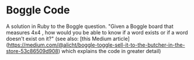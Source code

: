 Boggle Code
===========

A solution in Ruby to the Boggle question. "Given a Boggle board that measures 4x4 , how would you be able to know if a word exists or if a word doesn't exist on it?" (see also: [this Medium article] (https://medium.com/@alicht/boggle-toggle-sell-it-to-the-butcher-in-the-store-53c86509d908) which explains the code in greater detail) 
